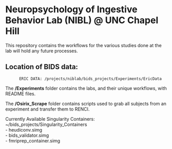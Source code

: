 # Neuropsychology of Ingestive Behavior Lab (NIBL) @  UNC Chapel Hill

This repository contains the workflows for the various studies done at the lab will hold any future processes.

## Location of BIDS data:
          ERIC DATA: /projects/niblab/bids_projects/Experiments/EricData



The **/Experiments** folder contains the labs, and their unique workflows, with README files.


The **/Osirix_Scrape** folder contains scripts used to grab all subjects from an experiment and transfer them to RENCI.

Currently Available Singularity Containers: <br>
~/bids_projects/Singularity_Containers <br>
    - heudiconv.simg <br>
    - bids_validator.simg <br>
    - fmriprep_container.simg
